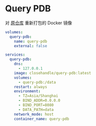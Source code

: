 # Query PDB
对 [原仓库](https://github.com/zouxianyu/query-pdb) 重新打包的 Docker 镜像

```yaml
volumes:
  query-pdb:
    name: query-pdb
    external: false

services:
  query-pdb:
    dns:
      - 127.0.0.1
    image: closehandle/query-pdb:latest
    volumes:
      - query-pdb:/data
    restart: always
    environment:
      - TZ=Asia/Shanghai
      - BIND_ADDR=0.0.0.0
      - BIND_PORT=8080
      - DATA_PATH=data
    network_mode: host
    container_name: query-pdb
```
